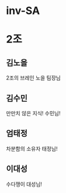 # inv-SA

# 2조


## 김노을
2조의 브레인 노을 팀장님

## 김수민
만만치 않은 지식! 수민님!

## 엄태정
차분함의 소유자 태정님!

## 이대성
수다쟁이 대성님!



